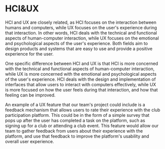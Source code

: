 # HCI&UX

HCI and UX are closely related, as HCI focuses on the interaction between humans and computers, while UX focuses on the user's experience during that interaction. In other words, HCI deals with the technical and functional aspects of human-computer interaction, while UX focuses on the emotional and psychological aspects of the user's experience. Both fields aim to design products and systems that are easy to use and provide a positive experience for the user.

One specific difference between HCI and UX is that HCI is more concerned with the technical and functional aspects of human-computer interaction, while UX is more concerned with the emotional and psychological aspects of the user's experience. HCI deals with the design and implementation of interfaces that allow users to interact with computers effectively, while UX is more focused on how the user feels during that interaction, and how that feeling can be improved.

An example of a UX feature that our team's project could include is a feedback mechanism that allows users to rate their experience with the club participation platform. This could be in the form of a simple survey that pops up after the user has completed a task on the platform, such as signing up for a club or attending a club event. This feature would allow our team to gather feedback from users about their experience with the platform, and use that feedback to improve the platform's usability and overall user experience.